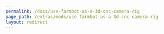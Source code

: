 ```yaml
---
permalink: /docs/use-farmbot-as-a-3d-cnc-camera-rig
page_path: /extras/mods/use-farmbot-as-a-3d-cnc-camera-rig
layout: redirect
---
```


